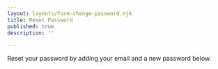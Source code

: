 ```yaml
---
layout: layouts/form-change-password.njk
title: Reset Password
published: true
description: ''

---
```


Reset your password by adding your email and a new password below.
